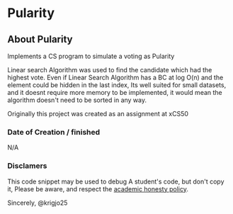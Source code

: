 # Pularity

## About Pularity

Implements a CS program to simulate a voting as Pularity

Linear search Algorithm was used to find the candidate which had the highest vote.
Even if Linear Search Algorithm has a BC at log O(n) and the element could be hidden in the last index,
Its well suited for small datasets, and it doesnt require more memory to be implemented,
it would mean the algorithm doesn't need to be sorted in any way.

Originally this project was created as an assignment at xCS50

### Date of Creation / finished
N/A

###  Disclamers

This code snippet may be used to debug
A student's code, but don't copy it,
Please be aware, and respect the [academic honesty policy](https://cs50.harvard.edu/x/2023/honesty/).

Sincerely,
@krigjo25
